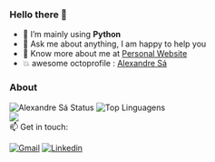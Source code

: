 ### Hello there 👋
- 🌱 I’m mainly using **Python**
- 💬 Ask me about anything, I am happy to help you
- 👨 Know more about me at [Personal Website](https://www.alexandrersa.eti.br) 
- :boom: awesome octoprofile : [Alexandre Sá](https://octoprofile.vercel.app/user?id=alexandrersa)

### About

![Alexandre Sá Status](https://github-readme-stats.vercel.app/api?username=alexandrersa&show_icons=true&theme=tokyonight)
![Top Linguagens](https://github-readme-stats.vercel.app/api/top-langs/?username=alexandrersa&layout=compact)
<br />
![](https://komarev.com/ghpvc/?username=alexandrersa)
<br />
📫 Get in touch:

[![Gmail](https://img.shields.io/badge/-Gmail-c14438?style=for-the-badge&logo=Gmail&logoColor=white&link=mailto:aleh.ufs@gmail.com)](mailto:aleh.ufs@gmail.com)
[![Linkedin](https://img.shields.io/badge/LinkedIn-blue?style=for-the-badge&logo=Linkedin)](https://www.linkedin.com/in/alexandrersa/)
